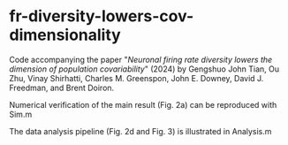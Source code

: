 # fr-diversity-lowers-cov-dimensionality

Code accompanying the paper 
"_Neuronal firing rate diversity lowers the dimension of population covariability_" (2024) by Gengshuo John Tian, Ou Zhu, Vinay Shirhatti, Charles M. Greenspon, John E. Downey, David J. Freedman, and Brent Doiron.

Numerical verification of the main result (Fig. 2a) can be reproduced with Sim.m

The data analysis pipeline (Fig. 2d and Fig. 3) is illustrated in Analysis.m

